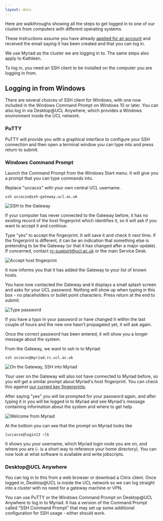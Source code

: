 ```yaml
---
layout: docs
---
```


Here are walkthroughs showing all the steps to get logged in to one of our clusters
from computers with different operating systems.

These instructions assume you have already [applied for an account](../Account_Services.md) 
and received the email saying it has been created and that you can log in.

We use Myriad as the cluster we are logging in to. The same steps also apply to Kathleen.

To log in, you need an SSH client to be installed on the computer you are logging in
from. 

## Logging in from Windows

There are several choices of SSH client for Windows, with one now included in the
Windows Command Prompt on Windows 10 or later. You can also log in via 
Desktop@UCL Anywhere, which provides a Windows environment inside the UCL network.

### PuTTY

PuTTY will provide you with a graphical interface to configure your SSH connection and then
open a terminal window you can type into and press return to submit.

### Windows Command Prompt

Launch the Command Prompt from the Windows Start menu. It will give you a prompt that
you can type commands into. 

Replace "uccacxx" with your own central UCL username.

```
ssh uccacxx@ssh-gateway.ucl.ac.uk
```

![SSH to the Gateway](../../img/socrates_login/win_01.png)

If your computer has never connected to the Gateway before, it has no existing record of the 
host fingerprint which identifies it, so it will ask if you want to accept it 
and continue.

Type "yes" to accept the fingerprint. It will save it and check it next time. If the 
fingerprint is different, it can be an indication that something else is pretending to
be the Gateway (or that it has changed after a major update). If concerned, contact 
rc-support@ucl.ac.uk or the main Service Desk.

![Accept host fingerprint](../../img/socrates_login/win_02.png)

It now informs you that it has added the Gateway to your list of known hosts.

You have now contacted the Gateway and it displays a small splash screen and asks for your
UCL password. Nothing will show up when typing in this box - no placeholders or bullet
point characters. Press return at the end to submit.

![Type password](../../img/socrates_login/win_03.png)

If you have a typo in your password or have changed it within the last couple of hours
and the new one hasn't propagated yet, it will ask again.

Once the correct password has been entered, it will show you a longer message about
the system.

From the Gateway, we want to ssh in to Myriad:

```
ssh uccacxx@myriad.rc.ucl.ac.uk
```

![On the Gateway, SSH into Myriad](../../img/socrates_login/win_04.png)

Your user on the Gateway will also not have connected to Myriad before, so you will get a 
similar prompt about Myriad's host fingerprint. You can check this against 
[our current key fingerprints](../../Supplementary/Hostkeys.md).

After saying "yes" you will be prompted for your password again, and after typing it in
you will be logged in to Myriad and see Myriad's message containing information about
the system and where to get help.

![Welcome from Myriad](../../img/socrates_login/win_05.png)

At the bottom you can see that the prompt on Myriad looks like

```
[uccacxx@login13 ~]$
```

It shows you your username, which Myriad login node you are on, and where you are 
(`~` is a short way to reference your home directory). You can now look at what software
is available and write jobscripts.

### Desktop@UCL Anywhere

You can log in to this from a web browser or download a Citrix client. Once logged in,
Desktop@UCL is inside the UCL network so we can log straight into a cluster with no need
for a gateway machine or VPN.

You can use PuTTY or the Windows Command Prompt on Desktop@UCL Anywhere to log in to Myriad. 
It has a version of the Command Prompt called "SSH Command Prompt" that may set up some 
additional configuration for SSH usage - either should work.


